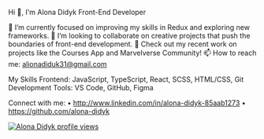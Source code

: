 Hi 👋, I'm Alona Didyk
Front-End Developer

🌱 I’m currently focused on improving my skills in Redux and exploring new frameworks.
👯 I’m looking to collaborate on creative projects that push the boundaries of front-end development.
📝 Check out my recent work on projects like the Courses App and Marvelverse Community!
📫 How to reach me: alionadiduk31@gmail.com
 
My Skills
Frontend: JavaScript, TypeScript, React, SCSS, HTML/CSS, Git
Development Tools: VS Code, GitHub, Figma
 
Connect with me:
•	http://www.linkedin.com/in/alona-didyk-85aab1273
•	https://github.com/alona-didyk

[![Alona Didyk profile views](https://u8views.com/api/v1/github/profiles/125047819/views/day-week-month-total-count.svg)](https://u8views.com/github/alona-didyk)
